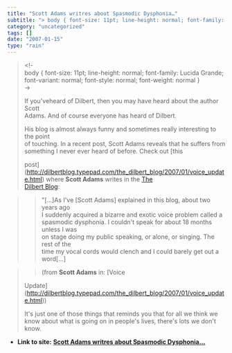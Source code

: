 ```yaml
---
title: "Scott Adams writres about Spasmodic Dysphonia…"
subtitle: "> body { font-size: 11pt; line-height: normal; font-family: Lucida Grande;"
category: "uncategorized"
tags: []
date: "2007-01-15"
type: "rain"
---
```

>
> <!-  
>  body { font-size: 11pt; line-height: normal; font-family: Lucida Grande;
> font-variant: normal; font-style: normal; font-weight: normal }  
>  ->
>
> If you'veheard of Dilbert, then you may have heard about the author Scott  
>  Adams. And of course everyone has heard of Dilbert.
>
> His blog is almost always funny and sometimes really interesting to the
> point  
>  of touching. In a recent post, Scott Adams reveals that he suffers from  
>  something I never ever heard of before. Check out [this  
>
> post](<http://dilbertblog.typepad.com/the_dilbert_blog/2007/01/voice_update.html>)
> where **Scott Adams** writes in the [The  
>  Dilbert Blog](<http://dilbertblog.typepad.com/the_dilbert_blog/>):
>

>> "[…]As I've [Scott Adams] explained in this blog, about two years ago  
>  I suddenly acquired a bizarre and exotic voice problem called a  
>  spasmodic dysphonia. I couldn't speak for about 18 months unless I was  
>  on stage doing my public speaking, or alone, or singing. The rest of the  
>  time my vocal cords would clench and I could barely get out a word[…]
>>

>> (from **Scott Adams** in: [Voice  
>
> Update](<http://dilbertblog.typepad.com/the_dilbert_blog/2007/01/voice_update.html>))
>
> It's just one of those things that reminds you that for all we think we  
>  know about what is going on in people's lives, there's lots we don't  
>  know.


* **Link to site:** **[Scott Adams writres about Spasmodic Dysphonia…](None)**